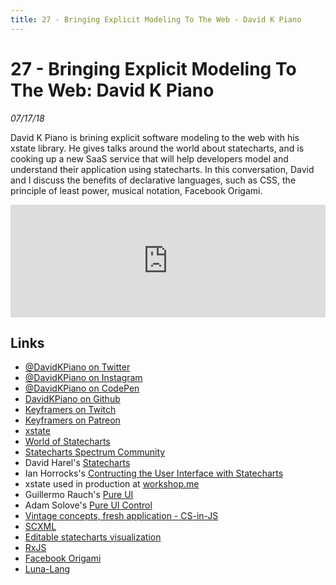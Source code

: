 ```yaml
---
title: 27 - Bringing Explicit Modeling To The Web - David K Piano
---
```


# 27 - Bringing Explicit Modeling To The Web: David K Piano

_07/17/18_

David K Piano is brining explicit software modeling to the web with his xstate library. He gives talks around the world about statecharts, and is cooking up a new SaaS service that will help developers model and understand their application using statecharts. In this conversation, David and I discuss the benefits of declarative languages, such as CSS, the principle of least power, musical notation, Facebook Origami.

<iframe src="https://omny.fm/shows/future-of-coding/27-bringing-explicit-modeling-to-the-web-david-k-p/embed?style=artwork" width="100%" height="180" frameborder="0"></iframe>

## Links

* [@DavidKPiano on Twitter](https://twitter.com/davidkpiano)
* [@DavidKPiano on Instagram](https://www.instagram.com/davidkpiano/)
* [@DavidKPiano on CodePen](https://codepen.io/davidkpiano)
* [DavidKPiano on Github](https://github.com/davidkpiano)
* [Keyframers on Twitch](https://www.twitch.tv/keyframers)
* [Keyframers on Patreon](https://www.patreon.com/keyframers/posts?tag=animation)
* [xstate](https://github.com/davidkpiano/xstate)
* [World of Statecharts](https://statecharts.github.io/)
* [Statecharts Spectrum Community](https://spectrum.chat/statecharts)
* David Harel's [Statecharts](http://www.inf.ed.ac.uk/teaching/courses/seoc/2005_2006/resources/statecharts.pdf)
* Ian Horrocks's [Contructing the User Interface with Statecharts](https://www.amazon.com/Constructing-User-Interface-Statecharts-Horrocks/dp/0201342782)
* xstate used in production at [workshop.me](https://workshop.me/)
* Guillermo Rauch's [Pure UI](https://rauchg.com/2015/pure-ui)
* Adam Solove's [Pure UI Control](https://medium.com/@asolove/pure-ui-control-ac8d1be97a8d)
* [Vintage concepts, fresh application - CS-in-JS](https://medium.com/@elianne/vintage-concepts-fresh-applications-cs-in-js-af85be4ed487)
* [SCXML](https://www.w3.org/TR/scxml/)
* [Editable statecharts visualization](bit.ly/xstate-viz)
* [RxJS](https://github.com/ReactiveX/rxjs)
* [Facebook Origami](https://origami.design/)
* [Luna-Lang](http://luna-lang.org)

<script repoPath="stevekrouse/futureofcoding.org" type="text/javascript" src="/unbreakable-links/index.js"></script>
<script>
(function(i,s,o,g,r,a,m){i['GoogleAnalyticsObject']=r;i[r]=i[r]||function(){
(i[r].q=i[r].q||[]).push(arguments)},i[r].l=1*new Date();a=s.createElement(o),
m=s.getElementsByTagName(o)[0];a.async=1;a.src=g;m.parentNode.insertBefore(a,m)
})(window,document,'script','https://www.google-analytics.com/analytics.js','ga');
ga('create', 'UA-103157758-1', 'auto');
ga('send', 'pageview');
</script>
